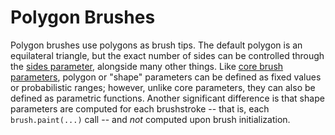 # Polygon Brushes

Polygon brushes use polygons as brush tips. The default polygon is an equilateral triangle, but the exact number of sides can be controlled through the [sides parameter](sides.md), alongside many other things. Like [core brush parameters](../base-properties/), polygon or "shape" parameters can be defined as fixed values or probabilistic ranges; however, unlike core parameters, they can also be defined as parametric functions. Another significant difference is that shape parameters are computed for each brushstroke -- that is, each `brush.paint(...)` call -- and _not_ computed upon brush initialization.

